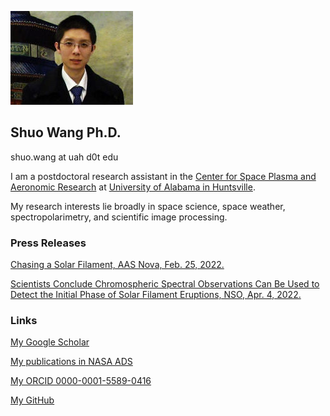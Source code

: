 ![Image](180_ns.jpg)

## Shuo Wang Ph.D.

shuo.wang at uah d0t edu

I am a postdoctoral research assistant in the [Center for Space Plasma and Aeronomic Research](https://www.uah.edu/cspar) at [University of Alabama in Huntsville](https://www.uah.edu/).

My research interests lie broadly in space science, space weather, spectropolarimetry, and scientific image processing.

### Press Releases
[Chasing a Solar Filament, AAS Nova, Feb. 25, 2022.](https://aasnova.org/2022/02/25/chasing-a-solar-filament/)

[Scientists Conclude Chromospheric Spectral Observations Can Be Used to Detect the Initial Phase of Solar Filament Eruptions, NSO, Apr. 4, 2022.](https://nso.edu/blog/chromospheric-spectral-observations-can-be-used-to-detect-the-initial-phase-of-solar-filament-eruptions/)

### Links

[My Google Scholar](https://scholar.google.com/citations?user=bBh-w1UAAAAJ&hl=en)

[My publications in NASA ADS](https://ui.adsabs.harvard.edu/public-libraries/LJeOQSwTT_aH9HNOVztdkg)

[My ORCID 0000-0001-5589-0416](https://orcid.org/0000-0001-5589-0416)

[My GitHub](https://github.com/shuowangphd)
